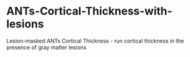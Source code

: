 # ANTs-Cortical-Thickness-with-lesions
Lesion-masked ANTs Cortical Thickness - run cortical thickness in the presence of gray matter lesions

